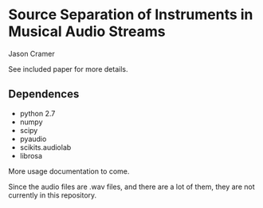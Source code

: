 Source Separation of Instruments in Musical Audio Streams
============================================================
Jason Cramer

See included paper for more details.

Dependences
-----------
* python 2.7
* numpy
* scipy
* pyaudio
* scikits.audiolab
* librosa

More usage documentation to come.

Since the audio files are .wav files, and there are a lot of them, they are not currently in this repository.
